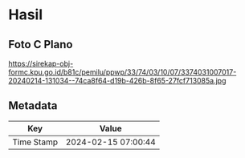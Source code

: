 # Hasil

## Foto C Plano

https://sirekap-obj-formc.kpu.go.id/b81c/pemilu/ppwp/33/74/03/10/07/3374031007017-20240214-131034--74ca8f64-d19b-426b-8f65-27fcf713085a.jpg


## Metadata

| Key        | Value               |
| ---------- | ------------------- |
| Time Stamp | 2024-02-15 07:00:44 |



